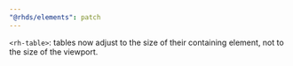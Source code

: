 ```yaml
---
"@rhds/elements": patch
---
```


`<rh-table>`: tables now adjust to the size of their containing element, not to the size of the viewport.